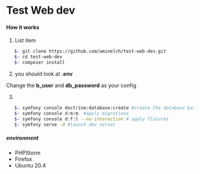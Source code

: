 
# Test Web dev

  #### How it works

 1. List item

 ```bash
    $- git clone https://github.com/aminelch/test-web-dev.git
    $- cd test-web-dev
    $- composer install
```

 2. you should look at **.env**

 Change the **b_user** and  **db_password** as your config

 3.
 ```bash
    $- symfony console doctrine:database:create #create the database based on *.env* file
    $- symfony console d:m:m  #apply migrations
    $- symfony console d:f:l --no-interaction # apply fixtures
    $- symfony serve -d #launch dev server
```

##### environment

- PHPStorm
- Firefox
- Ubuntu 20.4 